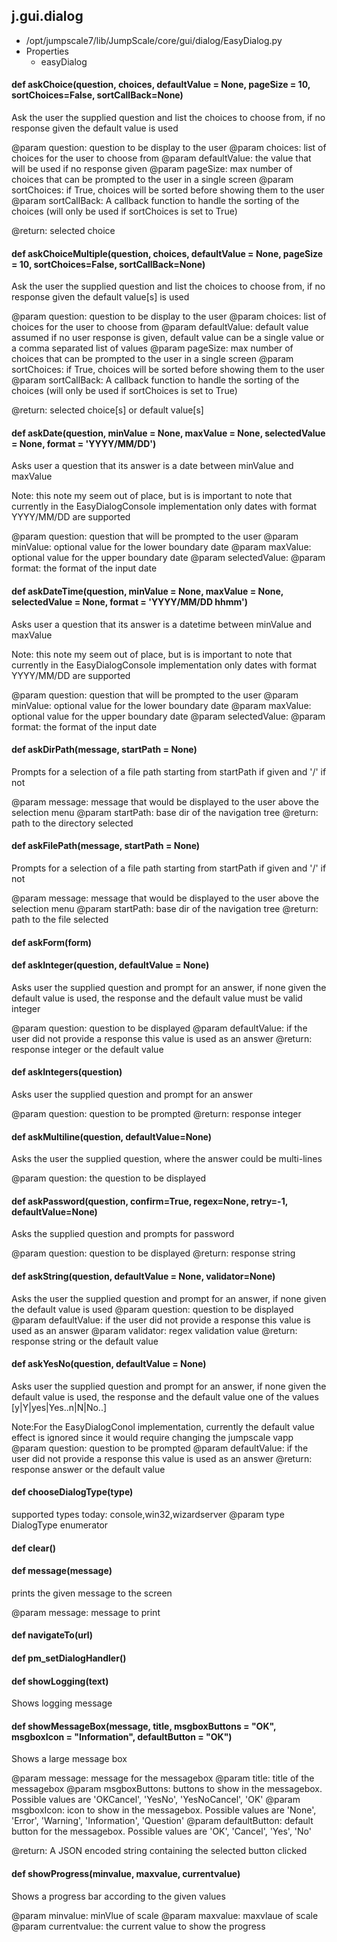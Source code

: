 ## j.gui.dialog

- /opt/jumpscale7/lib/JumpScale/core/gui/dialog/EasyDialog.py
- Properties
    - easyDialog

#### def askChoice(question, choices, defaultValue = None, pageSize = 10, sortChoices=False, sortCallBack=None) 

Ask the user the supplied question and list the choices to choose from, if no response given the default value is used

@param question: question to be display to the user
@param choices: list of choices for the user to choose from
@param defaultValue: the value that will be used if no response given
@param pageSize: max number of choices that can be prompted to the user in a single screen
@param sortChoices: if True, choices will be sorted before showing them to the user
@param sortCallBack: A callback function to handle the sorting of the choices (will only be used if sortChoices is set to True)

@return:  selected choice

#### def askChoiceMultiple(question, choices, defaultValue = None, pageSize = 10, sortChoices=False, sortCallBack=None) 

Ask the user the supplied question and list the choices to choose from, if no response given the default value[s] is used

@param question: question to be display to the user
@param choices: list of choices for the user to choose from
@param defaultValue: default value assumed if no user response is given, default value can be a single value or a comma separated list of values
@param pageSize: max number of choices that can be prompted to the user in a single screen
@param sortChoices: if True, choices will be sorted before showing them to the user
@param sortCallBack: A callback function to handle the sorting of the choices (will only be used if sortChoices is set to True)

@return:  selected choice[s] or default value[s]

#### def askDate(question, minValue = None, maxValue = None, selectedValue = None, format = 'YYYY/MM/DD') 

Asks user a question that its answer is a date between minValue and maxValue

Note: this note my seem out of place, but is is important to note that currently in the EasyDialogConsole implementation only dates with format YYYY/MM/DD are supported

@param question: question that will be prompted to the user
@param minValue: optional value for the lower boundary date
@param maxValue: optional value for the upper boundary date
@param selectedValue:
@param  format: the format of the input date

#### def askDateTime(question, minValue = None, maxValue = None, selectedValue = None, format = 'YYYY/MM/DD hhmm') 

Asks user a question that its answer is a datetime between minValue and maxValue

Note: this note my seem out of place, but is is important to note that currently in the EasyDialogConsole implementation only dates with format YYYY/MM/DD are supported

@param question: question that will be prompted to the user
@param minValue: optional value for the lower boundary date
@param maxValue: optional value for the upper boundary date
@param selectedValue:
@param  format: the format of the input date

#### def askDirPath(message, startPath = None) 

Prompts for a selection of a file path starting from startPath if given and '/' if not

@param message: message that would be displayed to the user above the selection menu
@param startPath: base dir of the navigation tree
@return: path to the directory selected

#### def askFilePath(message, startPath = None) 

Prompts for a selection of a file path starting from startPath if given and '/' if not

@param message: message that would be displayed to the user above the selection menu
@param startPath: base dir of the navigation tree
@return: path to the file selected

#### def askForm(form) 

#### def askInteger(question, defaultValue = None) 

Asks user the supplied question and prompt for an answer, if none given the default value is used, the response and the default value must be valid integer

@param question: question to be displayed
@param defaultValue: if the user did not provide a response this value is used as an answer
@return: response integer or the default value

#### def askIntegers(question) 

Asks user the supplied question and prompt for an answer

@param question: question to be prompted
@return: response integer

#### def askMultiline(question, defaultValue=None) 

Asks the user the supplied question, where the answer could be multi-lines

@param question: the question to be displayed

#### def askPassword(question, confirm=True, regex=None, retry=-1, defaultValue=None) 

Asks the supplied question and prompts for password

@param question: question to be displayed
@return: response string

#### def askString(question, defaultValue = None, validator=None) 

Asks the user the supplied question and prompt for an answer, if none given the default value is used
@param question: question to be displayed
@param defaultValue: if the user did not provide a response this value is used as an answer
@param validator: regex validation value
@return: response string or the default value

#### def askYesNo(question, defaultValue = None) 

Asks user the supplied question and prompt for an answer, if none given the default value is used, the response and the default value one of the values [y|Y|yes|Yes..n|N|No..]

Note:For the EasyDialogConol implementation, currently the default value effect is ignored since it would require changing the jumpscale vapp
@param question: question to be prompted
@param defaultValue: if the user did not provide a response this value is used as an answer
@return: response answer or the default value

#### def chooseDialogType(type) 

supported types today: console,win32,wizardserver
@param type DialogType enumerator

#### def clear() 

#### def message(message) 

prints the given message to the screen

@param message: message to print

#### def navigateTo(url) 

#### def pm_setDialogHandler() 

#### def showLogging(text) 

Shows logging message

#### def showMessageBox(message, title, msgboxButtons = "OK", msgboxIcon = "Information", defaultButton = "OK") 

Shows a large message box

@param message: message for the messagebox
@param title: title of the messagebox
@param msgboxButtons: buttons to show in the messagebox. Possible values are 'OKCancel', 'YesNo', 'YesNoCancel', 'OK'
@param msgboxIcon: icon to show in the messagebox. Possible values are 'None', 'Error', 'Warning', 'Information', 'Question'
@param defaultButton: default button for the messagebox. Possible values are 'OK', 'Cancel', 'Yes', 'No'

@return: A JSON encoded string containing the selected button clicked

#### def showProgress(minvalue, maxvalue, currentvalue) 

Shows a progress bar according to the given values

@param minvalue: minVlue of scale
@param maxvalue: maxvlaue of scale
@param currentvalue: the current value to show the progress

